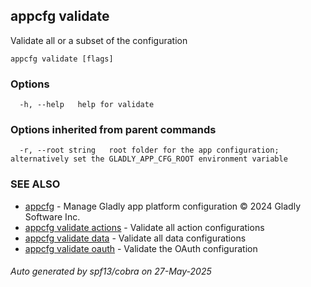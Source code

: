 ## appcfg validate

Validate all or a subset of the configuration

```
appcfg validate [flags]
```

### Options

```
  -h, --help   help for validate
```

### Options inherited from parent commands

```
  -r, --root string   root folder for the app configuration; alternatively set the GLADLY_APP_CFG_ROOT environment variable
```

### SEE ALSO

* [appcfg](appcfg.md)	 - Manage Gladly app platform configuration © 2024 Gladly Software Inc.
* [appcfg validate actions](appcfg_validate_actions.md)	 - Validate all action configurations
* [appcfg validate data](appcfg_validate_data.md)	 - Validate all data configurations
* [appcfg validate oauth](appcfg_validate_oauth.md)	 - Validate the OAuth configuration

###### Auto generated by spf13/cobra on 27-May-2025
